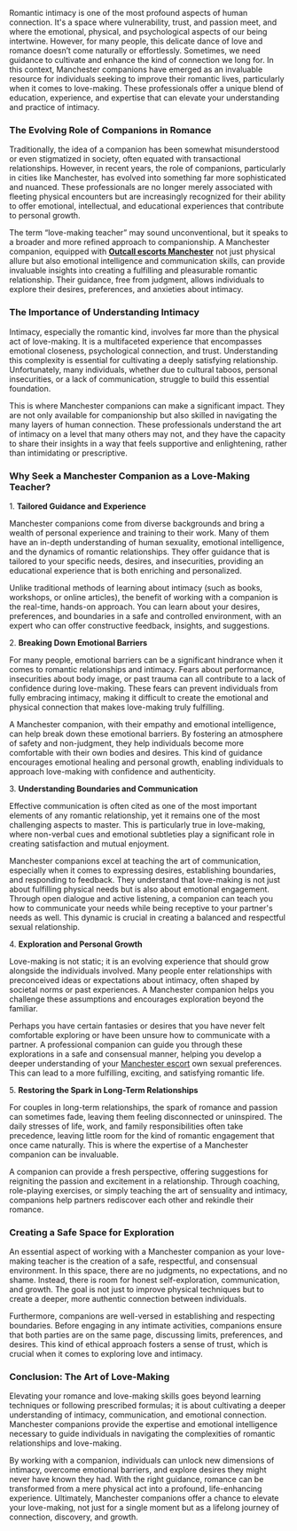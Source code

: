 <p>Romantic intimacy is one of the most profound aspects of human connection. It&#39;s a space where vulnerability, trust, and passion meet, and where the emotional, physical, and psychological aspects of our being intertwine. However, for many people, this delicate dance of love and romance doesn&rsquo;t come naturally or effortlessly. Sometimes, we need guidance to cultivate and enhance the kind of connection we long for. In this context, Manchester companions have emerged as an invaluable resource for individuals seeking to improve their romantic lives, particularly when it comes to love-making. These professionals offer a unique blend of education, experience, and expertise that can elevate your understanding and practice of intimacy.</p>

<h3>The Evolving Role of Companions in Romance</h3>

<p>Traditionally, the idea of a companion has been somewhat misunderstood or even stigmatized in society, often equated with transactional relationships. However, in recent years, the role of companions, particularly in cities like Manchester, has evolved into something far more sophisticated and nuanced. These professionals are no longer merely associated with fleeting physical encounters but are increasingly recognized for their ability to offer emotional, intellectual, and educational experiences that contribute to personal growth.</p>

<p>The term &ldquo;love-making teacher&rdquo; may sound unconventional, but it speaks to a broader and more refined approach to companionship. A Manchester companion, equipped with <strong><a href="https://www.playmatesescorts.co.uk/">Outcall escorts Manchester</a></strong> not just physical allure but also emotional intelligence and communication skills, can provide invaluable insights into creating a fulfilling and pleasurable romantic relationship. Their guidance, free from judgment, allows individuals to explore their desires, preferences, and anxieties about intimacy.</p>

<h3>The Importance of Understanding Intimacy</h3>

<p>Intimacy, especially the romantic kind, involves far more than the physical act of love-making. It is a multifaceted experience that encompasses emotional closeness, psychological connection, and trust. Understanding this complexity is essential for cultivating a deeply satisfying relationship. Unfortunately, many individuals, whether due to cultural taboos, personal insecurities, or a lack of communication, struggle to build this essential foundation.</p>

<p>This is where Manchester companions can make a significant impact. They are not only available for companionship but also skilled in navigating the many layers of human connection. These professionals understand the art of intimacy on a level that many others may not, and they have the capacity to share their insights in a way that feels supportive and enlightening, rather than intimidating or prescriptive.</p>

<h3>Why Seek a Manchester Companion as a Love-Making Teacher?</h3>

<p>1. <strong>Tailored Guidance and Experience</strong></p>

<p>Manchester companions come from diverse backgrounds and bring a wealth of personal experience and training to their work. Many of them have an in-depth understanding of human sexuality, emotional intelligence, and the dynamics of romantic relationships. They offer guidance that is tailored to your specific needs, desires, and insecurities, providing an educational experience that is both enriching and personalized.</p>

<p>Unlike traditional methods of learning about intimacy (such as books, workshops, or online articles), the benefit of working with a companion is the real-time, hands-on approach. You can learn about your desires, preferences, and boundaries in a safe and controlled environment, with an expert who can offer constructive feedback, insights, and suggestions.</p>

<p>2. <strong>Breaking Down Emotional Barriers</strong></p>

<p>For many people, emotional barriers can be a significant hindrance when it comes to romantic relationships and intimacy. Fears about performance, insecurities about body image, or past trauma can all contribute to a lack of confidence during love-making. These fears can prevent individuals from fully embracing intimacy, making it difficult to create the emotional and physical connection that makes love-making truly fulfilling.</p>

<p>A Manchester companion, with their empathy and emotional intelligence, can help break down these emotional barriers. By fostering an atmosphere of safety and non-judgment, they help individuals become more comfortable with their own bodies and desires. This kind of guidance encourages emotional healing and personal growth, enabling individuals to approach love-making with confidence and authenticity.</p>

<p>3. <strong>Understanding Boundaries and Communication</strong></p>

<p>Effective communication is often cited as one of the most important elements of any romantic relationship, yet it remains one of the most challenging aspects to master. This is particularly true in love-making, where non-verbal cues and emotional subtleties play a significant role in creating satisfaction and mutual enjoyment.</p>

<p>Manchester companions excel at teaching the art of communication, especially when it comes to expressing desires, establishing boundaries, and responding to feedback. They understand that love-making is not just about fulfilling physical needs but is also about emotional engagement. Through open dialogue and active listening, a companion can teach you how to communicate your needs while being receptive to your partner&#39;s needs as well. This dynamic is crucial in creating a balanced and respectful sexual relationship.</p>

<p>4. <strong>Exploration and Personal Growth</strong></p>

<p>Love-making is not static; it is an evolving experience that should grow alongside the individuals involved. Many people enter relationships with preconceived ideas or expectations about intimacy, often shaped by societal norms or past experiences. A Manchester companion helps you challenge these assumptions and encourages exploration beyond the familiar.</p>

<p>Perhaps you have certain fantasies or desires that you have never felt comfortable exploring or have been unsure how to communicate with a partner. A professional companion can guide you through these explorations in a safe and consensual manner, helping you develop a deeper understanding of your <a href="https://www.playmatesescorts.co.uk/escorts/manchester-lilly/">Manchester escort</a> own sexual preferences. This can lead to a more fulfilling, exciting, and satisfying romantic life.</p>

<p>5. <strong>Restoring the Spark in Long-Term Relationships</strong></p>

<p>For couples in long-term relationships, the spark of romance and passion can sometimes fade, leaving them feeling disconnected or uninspired. The daily stresses of life, work, and family responsibilities often take precedence, leaving little room for the kind of romantic engagement that once came naturally. This is where the expertise of a Manchester companion can be invaluable.</p>

<p>A companion can provide a fresh perspective, offering suggestions for reigniting the passion and excitement in a relationship. Through coaching, role-playing exercises, or simply teaching the art of sensuality and intimacy, companions help partners rediscover each other and rekindle their romance.</p>

<h3>Creating a Safe Space for Exploration</h3>

<p>An essential aspect of working with a Manchester companion as your love-making teacher is the creation of a safe, respectful, and consensual environment. In this space, there are no judgments, no expectations, and no shame. Instead, there is room for honest self-exploration, communication, and growth. The goal is not just to improve physical techniques but to create a deeper, more authentic connection between individuals.</p>

<p>Furthermore, companions are well-versed in establishing and respecting boundaries. Before engaging in any intimate activities, companions ensure that both parties are on the same page, discussing limits, preferences, and desires. This kind of ethical approach fosters a sense of trust, which is crucial when it comes to exploring love and intimacy.</p>

<h3>Conclusion: The Art of Love-Making</h3>

<p>Elevating your romance and love-making skills goes beyond learning techniques or following prescribed formulas; it is about cultivating a deeper understanding of intimacy, communication, and emotional connection. Manchester companions provide the expertise and emotional intelligence necessary to guide individuals in navigating the complexities of romantic relationships and love-making.</p>

<p>By working with a companion, individuals can unlock new dimensions of intimacy, overcome emotional barriers, and explore desires they might never have known they had. With the right guidance, romance can be transformed from a mere physical act into a profound, life-enhancing experience. Ultimately, Manchester companions offer a chance to elevate your love-making, not just for a single moment but as a lifelong journey of connection, discovery, and growth.</p>
